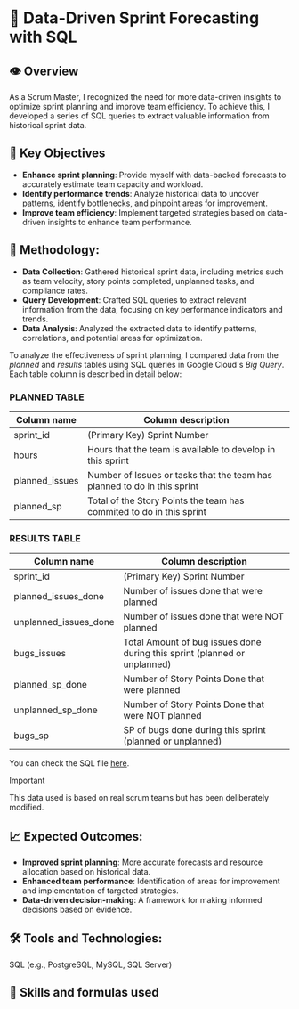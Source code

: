 # :mag_right: Data-Driven Sprint Forecasting with SQL

## :eye: Overview

As a Scrum Master, I recognized the need for more data-driven insights to optimize sprint planning and improve team efficiency. To achieve this, I developed a series of SQL queries to extract valuable information from historical sprint data.

## 🔑 Key Objectives

- **Enhance sprint planning**: Provide myself with data-backed forecasts to accurately estimate team capacity and workload.
- **Identify performance trends**: Analyze historical data to uncover patterns, identify bottlenecks, and pinpoint areas for improvement.
- **Improve team efficiency**: Implement targeted strategies based on data-driven insights to enhance team performance.

## 📖 Methodology:

- **Data Collection**: Gathered historical sprint data, including metrics such as team velocity, story points completed, unplanned tasks, and compliance rates.
- **Query Development**: Crafted SQL queries to extract relevant information from the data, focusing on key performance indicators and trends.
- **Data Analysis**: Analyzed the extracted data to identify patterns, correlations, and potential areas for optimization.

To analyze the effectiveness of sprint planning, I compared data from the _planned_ and _results_ tables using SQL queries in Google Cloud's _Big Query_. Each table column is described in detail below:

### PLANNED TABLE
| Column name | Column description |
|---|---|
| sprint_id | (Primary Key) Sprint Number | 
| hours |Hours that the team is available to develop in this sprint |
| planned_issues | Number of Issues or tasks that the team has planned to do in this sprint |
| planned_sp | Total of the Story Points the team has commited to do in this sprint |


### RESULTS TABLE
| Column name | Column description |
|---|---|
| sprint_id | (Primary Key) Sprint Number | 
| planned_issues_done | Number of issues done that were planned |
| unplanned_issues_done | Number of issues done that were NOT planned |
| bugs_issues | Total Amount of bug issues done during this sprint (planned or unplanned) |
| planned_sp_done	| Number of Story Points Done that were planned |
| unplanned_sp_done | Number of Story Points Done that were NOT planned |
| bugs_sp | SP of bugs done during this sprint (planned or unplanned) |

You can check the SQL file [here](https://github.com/XaviVelasco/).

> [!IMPORTANT]
> This data used is based on real scrum teams but has been deliberately modified.

## 📈 Expected Outcomes:

- **Improved sprint planning**: More accurate forecasts and resource allocation based on historical data.
- **Enhanced team performance**: Identification of areas for improvement and implementation of targeted strategies.
- **Data-driven decision-making**: A framework for making informed decisions based on evidence.

## 🛠️ Tools and Technologies:

SQL (e.g., PostgreSQL, MySQL, SQL Server)

## :abacus: Skills and formulas used

